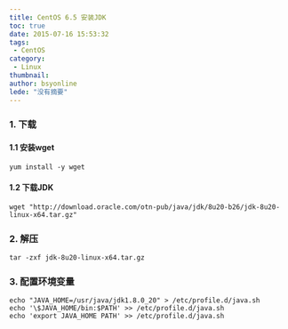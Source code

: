 ```yaml
---
title: CentOS 6.5 安装JDK
toc: true
date: 2015-07-16 15:53:32
tags:
 - CentOS
category: 
 - Linux
thumbnail: 
author: bsyonline
lede: "没有摘要"
---
```


### 1. 下载
#### 1.1 安装wget
```shell
yum install -y wget
```
#### 1.2 下载JDK
```shell
wget "http://download.oracle.com/otn-pub/java/jdk/8u20-b26/jdk-8u20-linux-x64.tar.gz"
```
### 2. 解压
```shell
tar -zxf jdk-8u20-linux-x64.tar.gz
```
### 3. 配置环境变量
```shell
echo "JAVA_HOME=/usr/java/jdk1.8.0_20" > /etc/profile.d/java.sh  
echo '\$JAVA_HOME/bin:$PATH' >> /etc/profile.d/java.sh  
echo 'export JAVA_HOME PATH' >> /etc/profile.d/java.sh
```
